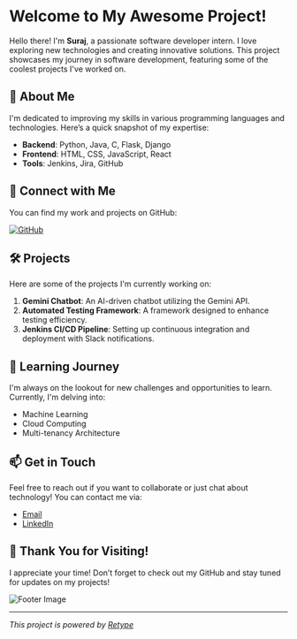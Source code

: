 # Welcome to My Awesome Project!


Hello there! I'm **Suraj**, a passionate software developer intern. I love exploring new technologies and creating innovative solutions. This project showcases my journey in software development, featuring some of the coolest projects I've worked on.

## 🚀 About Me

I'm dedicated to improving my skills in various programming languages and technologies. Here’s a quick snapshot of my expertise:

- **Backend**: Python, Java, C, Flask, Django
- **Frontend**: HTML, CSS, JavaScript, React
- **Tools**: Jenkins, Jira, GitHub

## 🔗 Connect with Me

You can find my work and projects on GitHub:

[![GitHub](https://img.icons8.com/material-outlined/24/000000/github.png)](https://github.com/suraj0-11)

## 🛠️ Projects

Here are some of the projects I'm currently working on:

1. **Gemini Chatbot**: An AI-driven chatbot utilizing the Gemini API.
2. **Automated Testing Framework**: A framework designed to enhance testing efficiency.
3. **Jenkins CI/CD Pipeline**: Setting up continuous integration and deployment with Slack notifications.

## 🌱 Learning Journey

I'm always on the lookout for new challenges and opportunities to learn. Currently, I'm delving into:

- Machine Learning
- Cloud Computing
- Multi-tenancy Architecture

## 📫 Get in Touch

Feel free to reach out if you want to collaborate or just chat about technology! You can contact me via:

- [Email](mailto:your-email@example.com)
- [LinkedIn](https://www.linkedin.com/in/your-linkedin/)

## 🎉 Thank You for Visiting!

I appreciate your time! Don’t forget to check out my GitHub and stay tuned for updates on my projects!

![Footer Image](https://source.unsplash.com/1600x200/?coding)

---

*This project is powered by [Retype](https://retype.com/)*
